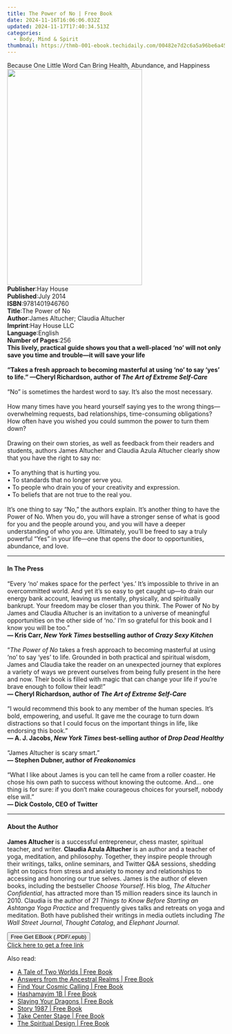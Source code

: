 ```yaml
---
title: The Power of No | Free Book
date: 2024-11-16T16:06:06.032Z
updated: 2024-11-17T17:40:34.513Z
categories:
  - Body, Mind & Spirit
thumbnail: https://thmb-001-ebook.techidaily.com/00482e7d2c6a5a96be6a45b696770b9705bbde68de9ad572418bbda3cc840016.jpg
---
```

<main id="book-container">
  <div class="flex flex-col">
    <div class="book-brief flex-1 py-6 px-4 sm:p-6 md:py-10 md:px-8">
      <!-- brief-->
      <div class="book-brief-main">
        Because One Little Word Can Bring Health, Abundance, and Happiness
      </div>
    </div>
    <div
      class="book-meta-info flex-1 grid gap-4 col-start-1 col-end-3 row-start-1 sm:mb-6 sm:grid-cols-4 lg:gap-6 lg:col-start-2 lg:row-end-6 lg:row-span-6 lg:mb-0"
    >
      <div
        class="book-meta-info-left place-content-center mt-4 p-4 text-sm leading-6 col-start-2 col-span-2 dark:text-slate-400"
      >
        <img
          class="w-full h-500 object-cover rounded-lg sm:h-255 sm:col-span-2 lg:col-span-full"
          src="https://img-001-ebook.techidaily.com/40a7083decff183c173a997f108a3005eeac306a037611dbc406571b731ff1ec.jpg"
          alt=""
          width="312"
          height="500"
        />
      </div>
      <div
        class="book-meta-info-right mt-2 col-start-1 row-start-2 col-span-3 self-center"
      >
        <!-- meta data  -->
        <div class="flex flex-col px-4 md:px-8">
          <div class="flex-1">
            <strong>Publisher</strong>:<span class="px-2">Hay House</span>
          </div>
          <div class="flex-1">
            <strong>Published</strong>:<span class="px-2">July 2014</span>
          </div>
          <div class="flex-1">
            <strong>ISBN</strong>:<span class="px-2">9781401946760</span>
          </div>
          <div class="flex-1">
            <strong>Title</strong>:<span class="px-2">The Power of No</span>
          </div>
          <div class="flex-1">
            <strong>Author</strong>:<span class="px-2"
              >James Altucher; Claudia Altucher</span
            >
          </div>
          <div class="flex-1">
            <strong>Imprint</strong>:<span class="px-2">Hay House LLC</span>
          </div>
          <div class="flex-1">
            <strong>Language</strong>:<span class="px-2">English</span>
          </div>
          <div class="flex-1">
            <strong>Number of Pages</strong>:<span class="px-2">256</span>
          </div>
        </div>
      </div>
    </div>
    <div class="book-description flex-1 py-6 px-4 sm:p-6 md:py-10 md:px-8">
      <div class="book-description-main">
        <div accordion-content="" id="description">
          <b
            >This lively, practical guide shows you that a well-placed ‘no’ will
            not only save you time and trouble—it will save your life</b
          ><br />
          <b></b><br />
          <b
            >“Takes a fresh approach to becoming masterful at using ‘no’ to say
            ‘yes’ to life.” —Cheryl Richardson, author of
            <i>The&nbsp;Art of&nbsp;Extreme&nbsp;Self-Care</i></b
          ><br /><br />
          “No” is sometimes the hardest word to say. It’s also the most
          necessary.<br /><br />
          How many times have you heard yourself saying yes to the wrong
          things—overwhelming requests, bad relationships, time-consuming
          obligations? How often have you wished you could summon the power to
          turn them down?<br /><br />
          Drawing on their own stories, as well as feedback from their readers
          and students, authors James Altucher and Claudia Azula Altucher
          clearly show that you have the right to say no:<br /><br />
          • To anything that is hurting you.<br />
          •&nbsp;To standards that no longer serve you.<br />
          •&nbsp;To people who drain you of your creativity and expression.<br />
          •&nbsp;To beliefs that are not true to the real you.<br /><br />
          It’s one thing to say “No,” the authors explain. It’s another thing to
          have the Power of No. When you do, you will have a stronger sense of
          what is good for you and the people around you, and you will have a
          deeper understanding of who you are. Ultimately, you’ll be freed to
          say a truly powerful “Yes” in your life—one that opens the door to
          opportunities, abundance, and love.
        </div>
        <div class="accordion-fader"></div>
      </div>
    </div>
    <div class="book-excerpts flex-1 py-6 px-4 sm:p-6 md:py-10 md:px-8">
      <!-- excerpts-->
      <div class="book-excerpts-main">
        <hr />
        <h4 class="placeholder placeholder-heading">
          <span>In The Press</span>
        </h4>
        <p>
          “Every ‘no’ makes space for the perfect ‘yes.’ It’s impossible to
          thrive in an overcommitted world. And yet it’s so easy to get caught
          up—to drain our energy bank account, leaving us mentally, physically,
          and spiritually bankrupt. Your freedom may be closer than you
          think.&nbsp;The Power of No&nbsp;by James and Claudia Altucher is an
          invitation to a universe of meaningful opportunities on the other side
          of ‘no.’ I’m so grateful for this book and I know you will be
          too.”&nbsp;<br /><b
            >—&nbsp;Kris Carr, <i>New York Times </i>bestselling author of
            <i>Crazy Sexy Kitchen</i></b
          ><br /><i> </i><br />“<i>The Power of No</i> takes a fresh approach to
          becoming masterful at using ‘no’ to say ‘yes’ to life. Grounded in
          both practical and spiritual wisdom, James and Claudia take the reader
          on an unexpected journey that explores a variety of ways we prevent
          ourselves from being fully present in the here and now. Their book is
          filled with magic that can change your life if you’re brave enough to
          follow their lead!”<br /><b
            >—&nbsp;Cheryl Richardson, author of
            <i>The Art of Extreme Self-Care</i></b
          ><br /><i> </i><br />“I would recommend this book to any member of the
          human species. It’s bold, empowering, and useful. It gave me the
          courage to turn down distractions so that I could focus on the
          important things in life, like endorsing this book.”<br /><b
            >—&nbsp;A. J. Jacobs, <i>New York Times </i>best-selling author of<i>
              Drop Dead Healthy</i
            ></b
          ><br /><br />“James Altucher is scary smart.”<br />
          <b>— Stephen Dubner, author of <i>Freakonomics</i></b
          ><br />
          &nbsp;<br />
          “What I like about James is you can tell he came from a roller
          coaster. He chose his own path to success without knowing the outcome.
          And... one thing is for sure: if you don’t make courageous choices for
          yourself, nobody else will.”<br />
          <b>— Dick Costolo, CEO of Twitter</b>
        </p>
      </div>
    </div>
    <div class="book-about-author flex-1 py-6 px-4 sm:p-6 md:py-10 md:px-8">
      <!-- about author-->
      <div class="book-main-author-main">
        <hr />
        <h4 class="placeholder placeholder-heading">
          <span>About the Author</span>
        </h4>
        <p>
          <b>James Altucher </b>is a successful entrepreneur, chess master,
          spiritual teacher, and writer. <b>Claudia Azula Altucher</b> is an
          author and a teacher of yoga, meditation, and philosophy. Together,
          they inspire people through their writings, talks, online seminars,
          and Twitter Q&amp;A sessions, shedding light on topics from stress and
          anxiety to money and relationships to accessing and honoring our true
          selves. James is the author of eleven books, including the bestseller
          <i>Choose Yourself</i>. His blog, <i>The Altucher Confidential</i>,
          has attracted more than 15 million readers since its launch in 2010.
          Claudia is the author of
          <i>21 Things to Know Before Starting an Ashtanga Yoga Practice</i> and
          frequently gives talks and retreats on yoga and meditation. Both have
          published their writings in media outlets including<i>
            The Wall Street Journal</i
          >, <i>Thought Catalog</i>, and <i>Elephant Journal</i>.
        </p>
      </div>
    </div>
    <div class="book-free-get flex-1 py-6 px-4 sm:p-6 md:py-10 md:px-8">
      <button
        id="btn-free-get"
        class="bg-blue-500 hover:bg-blue-700 text-white font-bold py-2 px-4 rounded"
      >
        Free Get EBook (.PDF/.epub)
      </button>
      <div id="countdown-display" class="px-2 text-lg mt-2"></div>
      <a
        id="free-link"
        class="hidden bg-blue-500 hover:bg-blue-700 text-white font-bold py-2 px-4 rounded"
        href="https://www.ebooks.com/en-us/book/96316821/the-power-of-no/james-altucher/"
        target="_blank"
        >Click here to get a free link</a
      >
    </div>
    <script>
      let countdownTime = 0;
      let countdownInterval = null;
      document
        .getElementById('btn-free-get')
        .addEventListener('click', startCountdown);
      function startCountdown() {
        countdownTime = new Date().getTime() + 60000 * 3;
        countdownInterval = setInterval(updateCountdown, 1000);
        document.getElementById('btn-free-get').disabled = true;
        document
          .getElementById('btn-free-get')
          .classList.add('bg-gray-500', 'cursor-not-allowed');
      }
      function updateCountdown() {
        let currentTime = new Date().getTime();
        let timeLeft = countdownTime - currentTime;
        let secondsLeft = Math.floor(timeLeft / 1000);
        document.getElementById('countdown-display').innerHTML =
          `Remaining time: ${secondsLeft} seconds.`;
        if (secondsLeft <= 0) {
          clearInterval(countdownInterval);
          document.getElementById('btn-free-get').classList.add('hidden');
          document.getElementById('free-link').classList.remove('hidden');
          document.getElementById('countdown-display').innerHTML = '';
        }
      }
    </script>
  </div>
</main>

<ins class="adsbygoogle"
      style="display:block"
      data-ad-client="ca-pub-7571918770474297"
      data-ad-slot="8358498916"
      data-ad-format="auto"
      data-full-width-responsive="true"></ins>
    

<span class="atpl-alsoreadstyle">Also read:</span>
<div><ul>
<li><a href="https://novels-ebooks.techidaily.com/210469065-9798985221053-a-tale-of-two-worlds/"><u>A Tale of Two Worlds | Free Book</u></a></li>
<li><a href="https://novels-ebooks.techidaily.com/210469731-9781401964221-answers-from-the-ancestral-realms/"><u>Answers from the Ancestral Realms | Free Book</u></a></li>
<li><a href="https://novels-ebooks.techidaily.com/210469332-9780760372807-find-your-cosmic-calling/"><u>Find Your Cosmic Calling | Free Book</u></a></li>
<li><a href="https://novels-ebooks.techidaily.com/210470485-9781922428783-hashamayim-1b/"><u>Hashamayim 1B | Free Book</u></a></li>
<li><a href="https://novels-ebooks.techidaily.com/210470451-9798985097092-slaying-your-dragons/"><u>Slaying Your Dragons | Free Book</u></a></li>
<li><a href="https://novels-ebooks.techidaily.com/210469158-9781638811480-story-1987/"><u>Story 1987 | Free Book</u></a></li>
<li><a href="https://novels-ebooks.techidaily.com/210470467-9781953806765-take-center-stage/"><u>Take Center Stage | Free Book</u></a></li>
<li><a href="https://novels-ebooks.techidaily.com/210469047-9780998987095-the-spiritual-design/"><u>The Spiritual Design | Free Book</u></a></li>
</ul></div>

